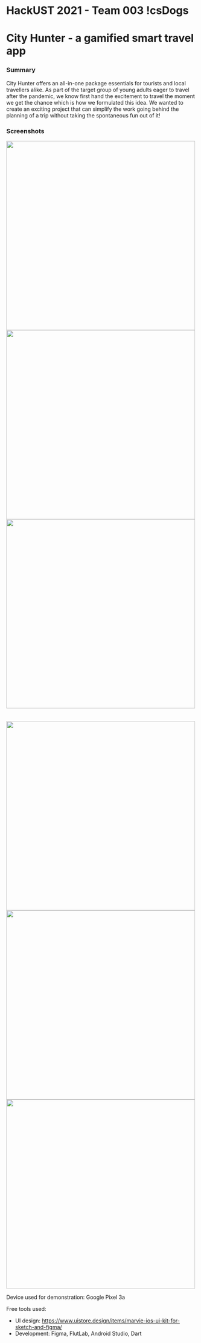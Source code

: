 # HackUST 2021 - Team 003 !csDogs
# City Hunter - a gamified smart travel app

### Summary
City Hunter offers an all-in-one package essentials for tourists and local travellers alike. As part of the target group of young adults eager to travel after the pandemic, we know first hand the excitement to travel the moment we get the chance which is how we formulated this idea. We wanted to create an exciting project that can simplify the work going behind the planning of a trip without taking the spontaneous fun out of it!


### Screenshots
<img src="https://user-images.githubusercontent.com/43990657/115034553-3ac80180-9efe-11eb-8e5a-23dd41ceb6d0.png" height="500" />   <img src="https://user-images.githubusercontent.com/43990657/115034644-50d5c200-9efe-11eb-8ffa-8d6cb3594f20.png" height="500" />   <img src="https://user-images.githubusercontent.com/43990657/115034680-5af7c080-9efe-11eb-8b81-be012f8027dd.png" height="500" /><br><br><br>
<img src="https://user-images.githubusercontent.com/43990657/115034692-5d5a1a80-9efe-11eb-8085-e233ca5c5d74.png" height="500" />   <img src="https://user-images.githubusercontent.com/43990657/115034714-63e89200-9efe-11eb-9c24-070680cb7133.png" height="500" />   <img src="https://user-images.githubusercontent.com/43990657/115034727-66e38280-9efe-11eb-880a-401626183ae7.png" height="500" />

Device used for demonstration: Google Pixel 3a <br>

Free tools used:
- UI design: https://www.uistore.design/items/marvie-ios-ui-kit-for-sketch-and-figma/
- Development: Figma, FlutLab, Android Studio, Dart
